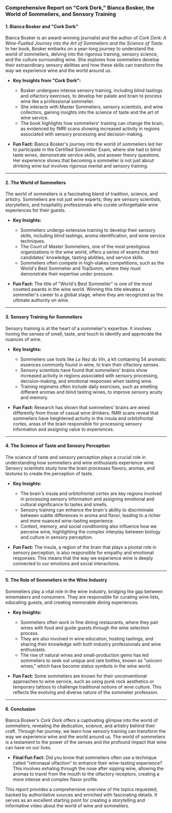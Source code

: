 ### Comprehensive Report on "Cork Dork," Bianca Bosker, the World of Sommeliers, and Sensory Training

#### 1. **Bianca Bosker and "Cork Dork"**
Bianca Bosker is an award-winning journalist and the author of *Cork Dork: A Wine-Fuelled Journey into the Art of Sommeliers and the Science of Taste*. In her book, Bosker embarks on a year-long journey to understand the world of sommeliers, delving into the rigorous training, sensory science, and the culture surrounding wine. She explores how sommeliers develop their extraordinary sensory abilities and how these skills can transform the way we experience wine and the world around us.

- **Key Insights from "Cork Dork":**
  - Bosker undergoes intense sensory training, including blind tastings and olfactory exercises, to develop her palate and brain to process wine like a professional sommelier.
  - She interacts with Master Sommeliers, sensory scientists, and wine collectors, gaining insights into the science of taste and the art of wine service.
  - The book highlights how sommeliers' training can change the brain, as evidenced by fMRI scans showing increased activity in regions associated with sensory processing and decision-making.

- **Fun Fact:** Bianca Bosker's journey into the world of sommeliers led her to participate in the Certified Sommelier Exam, where she had to blind taste wines, demonstrate service skills, and answer theory questions. Her experience shows that becoming a sommelier is not just about drinking wine but involves rigorous mental and sensory training.

---

#### 2. **The World of Sommeliers**
The world of sommeliers is a fascinating blend of tradition, science, and artistry. Sommeliers are not just wine experts; they are sensory scientists, storytellers, and hospitality professionals who curate unforgettable wine experiences for their guests.

- **Key Insights:**
  - Sommeliers undergo extensive training to develop their sensory skills, including blind tastings, aroma identification, and wine service techniques.
  - The Court of Master Sommeliers, one of the most prestigious organizations in the wine world, offers a series of exams that test candidates' knowledge, tasting abilities, and service skills.
  - Sommeliers often compete in high-stakes competitions, such as the World's Best Sommelier and TopSomm, where they must demonstrate their expertise under pressure.

- **Fun Fact:** The title of "World's Best Sommelier" is one of the most coveted awards in the wine world. Winning this title elevates a sommelier's career to a global stage, where they are recognized as the ultimate authority on wine.

---

#### 3. **Sensory Training for Sommeliers**
Sensory training is at the heart of a sommelier's expertise. It involves honing the senses of smell, taste, and touch to identify and appreciate the nuances of wine.

- **Key Insights:**
  - Sommeliers use tools like *Le Nez du Vin*, a kit containing 54 aromatic essences commonly found in wine, to train their olfactory senses.
  - Sensory scientists have found that sommeliers' brains show increased activity in regions associated with sensory processing, decision-making, and emotional responses when tasting wine.
  - Training regimens often include daily exercises, such as smelling different aromas and blind tasting wines, to improve sensory acuity and memory.

- **Fun Fact:** Research has shown that sommeliers' brains are wired differently from those of casual wine drinkers. fMRI scans reveal that sommeliers have heightened activity in the insula and orbitofrontal cortex, areas of the brain responsible for processing sensory information and assigning value to experiences.

---

#### 4. **The Science of Taste and Sensory Perception**
The science of taste and sensory perception plays a crucial role in understanding how sommeliers and wine enthusiasts experience wine. Sensory scientists study how the brain processes flavors, aromas, and textures to create the perception of taste.

- **Key Insights:**
  - The brain's insula and orbitofrontal cortex are key regions involved in processing sensory information and assigning emotional and cultural significance to tastes and smells.
  - Sensory training can enhance the brain's ability to discriminate between subtle differences in aroma and flavor, leading to a richer and more nuanced wine-tasting experience.
  - Context, memory, and social conditioning also influence how we perceive wine, highlighting the complex interplay between biology and culture in sensory perception.

- **Fun Fact:** The insula, a region of the brain that plays a pivotal role in sensory perception, is also responsible for empathy and emotional responses. This means that the way we experience wine is deeply connected to our emotions and social interactions.

---

#### 5. **The Role of Sommeliers in the Wine Industry**
Sommeliers play a vital role in the wine industry, bridging the gap between winemakers and consumers. They are responsible for curating wine lists, educating guests, and creating memorable dining experiences.

- **Key Insights:**
  - Sommeliers often work in fine dining restaurants, where they pair wines with food and guide guests through the wine selection process.
  - They are also involved in wine education, hosting tastings, and sharing their knowledge with both industry professionals and wine enthusiasts.
  - The rise of natural wines and small-production gems has led sommeliers to seek out unique and rare bottles, known as "unicorn wines," which have become status symbols in the wine world.

- **Fun Fact:** Some sommeliers are known for their unconventional approaches to wine service, such as using punk rock aesthetics or temporary tattoos to challenge traditional notions of wine culture. This reflects the evolving and diverse nature of the sommelier profession.

---

#### 6. **Conclusion**
Bianca Bosker's *Cork Dork* offers a captivating glimpse into the world of sommeliers, revealing the dedication, science, and artistry behind their craft. Through her journey, we learn how sensory training can transform the way we experience wine and the world around us. The world of sommeliers is a testament to the power of the senses and the profound impact that wine can have on our lives.

- **Final Fun Fact:** Did you know that sommeliers often use a technique called "retronasal olfaction" to enhance their wine-tasting experience? This involves exhaling through the nose after sipping wine, allowing the aromas to travel from the mouth to the olfactory receptors, creating a more intense and complex flavor profile.

This report provides a comprehensive overview of the topics requested, backed by authoritative sources and enriched with fascinating details. It serves as an excellent starting point for creating a storytelling and informative video about the world of wine and sommeliers.